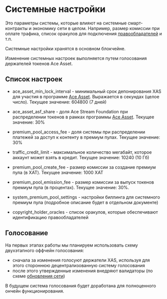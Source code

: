 # Системные настройки

Это параметры системы, которые влияют на системные смарт-контракты и экономику сети в целом. Например, размер комиссии при оплате трафика, список оракулов для подключения [правообладателей][1] и т.п.

Системные настройки хранятся в основном блокчейне.

Изменение системных настроек выполняется путем голосования держателей токенов Ace Asset.


## Список настроек

- ace_asset_min_lock_interval - минимальный срок депонирования XAS для участия в программе [Ace Asset][2]. Выражается в секундах (целое число). Текущее значение: 604800 (7 дней)

- ace_asset_asf_share - доля Ace Stream Foundation при распределении токенов в рамках программы [Ace Asset][2]. Текущее значение: 30%

- premium_pool_access_fee - доля системы при распределении платежей за доступ к контенту в премиум пулах. Текущее значение: 30%

- traffic_credit_limit - максимальное количество мегабайт, которое аккаунт может взять в кредит. Текущее значение: 10240 (10 Гб)

- premium_pool_create_fee - размер комиссии за создание премиум пула (в XAT). Текущее значение: 1000 XAT

- premium_pool_emission_fee - размер комиссии за выпуск токенов премиум пула (в процентах). Текущее значение: 30%.

- system_premium_pool_settings - настройки биллинга для системного премиум пула (подробное описание будет в отдельном документе)

- copyright_holder_oracles - список оракулов, которые обеспечивают идентификацию правообладателей


## Голосование

На первых этапах работы мы планируем использовать схему двухэтапного оффчейн голосования:

- сначала за изменения голосуют держатели XAS, используя для этого стороннюю децентрализованную систему голосования
- после этого утвержденные изменения внедряют валидаторы (по схеме [обновления сети][3])

В будущем система голосования будет доработана для полноценного ончейн функционирования.

[1]: ../network-participants/copyright-holders.md
[2]: ../services/ace-asset.md
[3]: https://developers.stellar.org/docs/run-core-node/network-upgrades/
